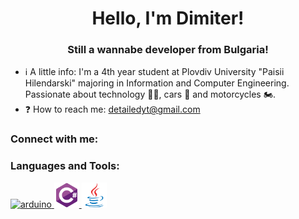 <h1 align="center">Hello, I'm Dimiter!</h1>
<h3 align="center">Still a wannabe developer from Bulgaria!</h3>


- ℹ️ A little info: I'm a 4th year student at Plovdiv University "Paisii Hilendarski" majoring in Information and Computer Engineering. Passionate about technology 👨‍💻, cars 🚗 and motorcycles 🏍️. 
- ❓ How to reach me: detailedyt@gmail.com
<h3 align="left">Connect with me:</h3>
<p align="left">
</p>

<h3 align="left">Languages and Tools:</h3>
<p align="left"> <a href="https://www.arduino.cc/" target="_blank" rel="noreferrer"> <img src="https://cdn.worldvectorlogo.com/logos/arduino-1.svg" alt="arduino" width="40" height="40"/> </a> <a href="https://www.w3schools.com/cs/" target="_blank" rel="noreferrer"> <img src="https://raw.githubusercontent.com/devicons/devicon/master/icons/csharp/csharp-original.svg" alt="csharp" width="40" height="40"/> </a> <a href="https://www.java.com" target="_blank" rel="noreferrer"> <img src="https://raw.githubusercontent.com/devicons/devicon/master/icons/java/java-original.svg" alt="java" width="40" height="40"/> </a> </p>
